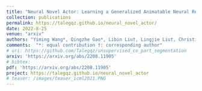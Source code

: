 ```yaml
---
title: "Neural Novel Actor: Learning a Generalized Animatable Neural Representation for Human Actors"
collection: publications
permalink: https://talegqz.github.io/neural_novel_actor/
date: 2022-8-25
venue: "arxiv"
authors: "Yiming Wang*, Qingzhe Gao*, Libin Liu†, Lingjie Liu†, Christian Theobalt, Baoquan Chen†"
comments:  "*: equal contribution †: corresponding author"
# uri: https://github.com/Talegqz/unsupervised_co_part_segmentation
arxiv: 'https://arxiv.org/abs/2208.11905'
# bibtex: 
pdf: 'https://arxiv.org/abs/2208.11905'
project: https://talegqz.github.io/neural_novel_actor
# teaser: /images/teaser_icml2021.PNG
---
```

<!-- coming soon! -->
